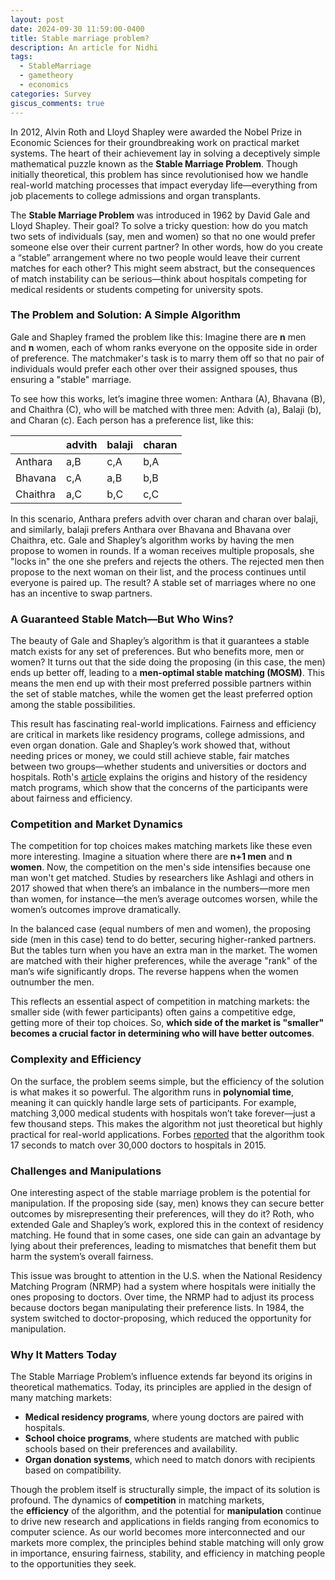 ```yaml
---
layout: post
date: 2024-09-30 11:59:00-0400
title: Stable marriage problem?
description: An article for Nidhi
tags:
  - StableMarriage
  - gametheory
  - economics
categories: Survey
giscus_comments: true
---
```


In 2012, Alvin Roth and Lloyd Shapley were awarded the Nobel Prize in Economic Sciences for their groundbreaking work on practical market systems. The heart of their achievement lay in solving a deceptively simple mathematical puzzle known as the **Stable Marriage Problem**. Though initially theoretical, this problem has since revolutionised how we handle real-world matching processes that impact everyday life—everything from job placements to college admissions and organ transplants.

The **Stable Marriage Problem** was introduced in 1962 by David Gale and Lloyd Shapley. Their goal? To solve a tricky question: how do you match two sets of individuals (say, men and women) so that no one would prefer someone else over their current partner? In other words, how do you create a “stable” arrangement where no two people would leave their current matches for each other? This might seem abstract, but the consequences of match instability can be serious—think about hospitals competing for medical residents or students competing for university spots.

### **The Problem and Solution: A Simple Algorithm**

Gale and Shapley framed the problem like this: Imagine there are **n** men and **n** women, each of whom ranks everyone on the opposite side in order of preference. The matchmaker's task is to marry them off so that no pair of individuals would prefer each other over their assigned spouses, thus ensuring a "stable" marriage.

To see how this works, let’s imagine three women: Anthara (A), Bhavana (B), and Chaithra (C), who will be matched with three men: Advith (a), Balaji (b), and Charan (c). Each person has a preference list, like this:

|          | advith | balaji | charan |
| -------- | ------ | ------ | ------ |
| Anthara  | a,B    | c,A    | b,A    |
| Bhavana  | c,A    | a,B    | b,B    |
| Chaithra | a,C    | b,C    | c,C    |

In this scenario, Anthara prefers advith over charan and charan over balaji, and similarly, balaji prefers Anthara over Bhavana and Bhavana over Chaithra, etc. Gale and Shapley’s algorithm works by having the men propose to women in rounds. If a woman receives multiple proposals, she "locks in" the one she prefers and rejects the others. The rejected men then propose to the next woman on their list, and the process continues until everyone is paired up. The result? A stable set of marriages where no one has an incentive to swap partners.

### **A Guaranteed Stable Match—But Who Wins?**

The beauty of Gale and Shapley’s algorithm is that it guarantees a stable match exists for any set of preferences. But who benefits more, men or women? It turns out that the side doing the proposing (in this case, the men) ends up better off, leading to a **men-optimal stable matching (MOSM)**. This means the men end up with their most preferred possible partners within the set of stable matches, while the women get the least preferred option among the stable possibilities.

This result has fascinating real-world implications. Fairness and efficiency are critical in markets like residency programs, college admissions, and even organ donation. Gale and Shapley’s work showed that, without needing prices or money, we could still achieve stable, fair matches between two groups—whether students and universities or doctors and hospitals. Roth's [article](https://jamanetwork.com/journals/jama/fullarticle/195998) explains the origins and history of the residency match programs, which show that the concerns of the participants were about fairness and efficiency.

### **Competition and Market Dynamics**

The competition for top choices makes matching markets like these even more interesting. Imagine a situation where there are **n+1 men** and **n women**. Now, the competition on the men's side intensifies because one man won't get matched. Studies by researchers like Ashlagi and others in 2017 showed that when there’s an imbalance in the numbers—more men than women, for instance—the men’s average outcomes worsen, while the women’s outcomes improve dramatically.

In the balanced case (equal numbers of men and women), the proposing side (men in this case) tend to do better, securing higher-ranked partners. But the tables turn when you have an extra man in the market. The women are matched with their higher preferences, while the average "rank" of the man’s wife significantly drops. The reverse happens when the women outnumber the men.

This reflects an essential aspect of competition in matching markets: the smaller side (with fewer participants) often gains a competitive edge, getting more of their top choices. So, **which side of the market is "smaller" becomes a crucial factor in determining who will have better outcomes**.

### **Complexity and Efficiency**

On the surface, the problem seems simple, but the efficiency of the solution is what makes it so powerful. The algorithm runs in **polynomial time**, meaning it can quickly handle large sets of participants. For example, matching 3,000 medical students with hospitals won’t take forever—just a few thousand steps. This makes the algorithm not just theoretical but highly practical for real-world applications. Forbes [reported](https://www.forbes.com/sites/prernasinha/2015/03/24/quantifying-harmony-the-matchmaking-algorithm-that-pairs-residents-with-hospitals-students-with-schools/) that the algorithm took 17 seconds to match over 30,000 doctors to hospitals in 2015.

### **Challenges and Manipulations**

One interesting aspect of the stable marriage problem is the potential for manipulation. If the proposing side (say, men) knows they can secure better outcomes by misrepresenting their preferences, will they do it? Roth, who extended Gale and Shapley’s work, explored this in the context of residency matching. He found that in some cases, one side can gain an advantage by lying about their preferences, leading to mismatches that benefit them but harm the system’s overall fairness.

This issue was brought to attention in the U.S. when the National Residency Matching Program (NRMP) had a system where hospitals were initially the ones proposing to doctors. Over time, the NRMP had to adjust its process because doctors began manipulating their preference lists. In 1984, the system switched to doctor-proposing, which reduced the opportunity for manipulation.

### **Why It Matters Today**

The Stable Marriage Problem’s influence extends far beyond its origins in theoretical mathematics. Today, its principles are applied in the design of many matching markets:

- **Medical residency programs**, where young doctors are paired with hospitals.
- **School choice programs**, where students are matched with public schools based on their preferences and availability.
- **Organ donation systems**, which need to match donors with recipients based on compatibility.

Though the problem itself is structurally simple, the impact of its solution is profound. The dynamics of **competition** in matching markets, the **efficiency** of the algorithm, and the potential for **manipulation** continue to drive new research and applications in fields ranging from economics to computer science. As our world becomes more interconnected and our markets more complex, the principles behind stable matching will only grow in importance, ensuring fairness, stability, and efficiency in matching people to the opportunities they seek.
